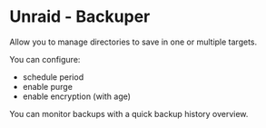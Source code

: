# Unraid - Backuper

Allow you to manage directories to save in one or multiple targets.

You can configure:
- schedule period
- enable purge
- enable encryption (with age)

You can monitor backups with a quick backup history overview.
